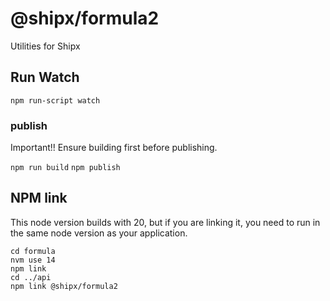# @shipx/formula2

Utilities for Shipx

## Run Watch

`npm run-script watch`

### publish
Important!! Ensure building first before publishing.

`npm run build`
`npm publish`


## NPM link
This node version builds with 20, but if you are linking it, you need to run in the same node version as your application.

```
cd formula
nvm use 14
npm link
cd ../api
npm link @shipx/formula2
```